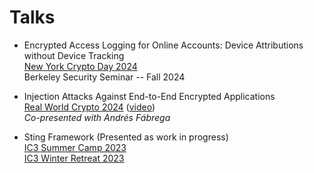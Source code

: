 # Talks
- Encrypted Access Logging for Online Accounts: Device Attributions without Device Tracking\
[New York Crypto Day 2024](https://nycryptoday.wordpress.com/2024/09/)\
Berkeley Security Seminar -- Fall 2024

- Injection Attacks Against End-to-End Encrypted Applications\
[Real World Crypto 2024](https://rwc.iacr.org/2024/) 
([video](https://www.youtube.com/watch?v=-M-E3uDS0t8))\
_Co-presented with Andrés Fábrega_

- Sting Framework (Presented as work in progress)\
[IC3 Summer Camp 2023](https://www.initc3.org/events/2023-06-12-ic3-blockchain-camp-2023)\
[IC3 Winter Retreat 2023](https://www.initc3.org/events/2023-01-15-ic3-winter-retreat-2023)
